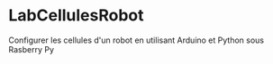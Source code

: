# LabCellulesRobot
Configurer les cellules d'un robot en utilisant Arduino et Python sous Rasberry Py
